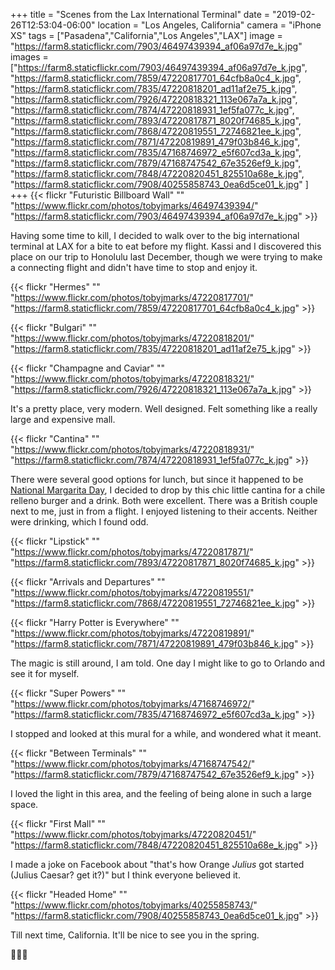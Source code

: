 +++
title = "Scenes from the Lax International Terminal"
date = "2019-02-26T12:53:04-06:00"
location = "Los Angeles, California"
camera = "iPhone XS"
tags = ["Pasadena","California","Los Angeles","LAX"]
image = "https://farm8.staticflickr.com/7903/46497439394_af06a97d7e_k.jpg"
images = ["https://farm8.staticflickr.com/7903/46497439394_af06a97d7e_k.jpg",
"https://farm8.staticflickr.com/7859/47220817701_64cfb8a0c4_k.jpg",
"https://farm8.staticflickr.com/7835/47220818201_ad11af2e75_k.jpg",
"https://farm8.staticflickr.com/7926/47220818321_113e067a7a_k.jpg",
"https://farm8.staticflickr.com/7874/47220818931_1ef5fa077c_k.jpg",
"https://farm8.staticflickr.com/7893/47220817871_8020f74685_k.jpg",
"https://farm8.staticflickr.com/7868/47220819551_72746821ee_k.jpg",
"https://farm8.staticflickr.com/7871/47220819891_479f03b846_k.jpg",
"https://farm8.staticflickr.com/7835/47168746972_e5f607cd3a_k.jpg",
"https://farm8.staticflickr.com/7879/47168747542_67e3526ef9_k.jpg",
"https://farm8.staticflickr.com/7848/47220820451_825510a68e_k.jpg",
"https://farm8.staticflickr.com/7908/40255858743_0ea6d5ce01_k.jpg"
]
+++
{{< flickr "Futuristic Billboard Wall"
           ""
           "https://www.flickr.com/photos/tobyjmarks/46497439394/"
           "https://farm8.staticflickr.com/7903/46497439394_af06a97d7e_k.jpg" >}}
<!--more-->
Having some time to kill, I decided to walk over to the big international terminal at LAX for a bite to eat before my flight. Kassi and I discovered this place on our trip to Honolulu last December, though we were trying to make a connecting flight and didn't have time to stop and enjoy it. 

{{< flickr "Hermes"
           ""
           "https://www.flickr.com/photos/tobyjmarks/47220817701/"
           "https://farm8.staticflickr.com/7859/47220817701_64cfb8a0c4_k.jpg" >}}

{{< flickr "Bulgari"
           ""
           "https://www.flickr.com/photos/tobyjmarks/47220818201/"
           "https://farm8.staticflickr.com/7835/47220818201_ad11af2e75_k.jpg" >}}

{{< flickr "Champagne and Caviar"
           ""
           "https://www.flickr.com/photos/tobyjmarks/47220818321/"
           "https://farm8.staticflickr.com/7926/47220818321_113e067a7a_k.jpg" >}}

It's a pretty place, very modern. Well designed. Felt something like a really large and expensive mall. 

{{< flickr "Cantina"
           ""
           "https://www.flickr.com/photos/tobyjmarks/47220818931/"
           "https://farm8.staticflickr.com/7874/47220818931_1ef5fa077c_k.jpg" >}}

There were several good options for lunch, but since it happened to be [National Margarita Day](https://nationaldaycalendar.com/national-margarita-day-february-22/), I decided to drop by this chic little cantina for a chile relleno burger and a drink. Both were excellent. There was a British couple next to me, just in from a flight. I enjoyed listening to their accents. Neither were drinking, which I found odd.

{{< flickr "Lipstick"
           ""
           "https://www.flickr.com/photos/tobyjmarks/47220817871/"
           "https://farm8.staticflickr.com/7893/47220817871_8020f74685_k.jpg" >}}

{{< flickr "Arrivals and Departures"
           ""
           "https://www.flickr.com/photos/tobyjmarks/47220819551/"
           "https://farm8.staticflickr.com/7868/47220819551_72746821ee_k.jpg" >}}

{{< flickr "Harry Potter is Everywhere"
           ""
           "https://www.flickr.com/photos/tobyjmarks/47220819891/"
           "https://farm8.staticflickr.com/7871/47220819891_479f03b846_k.jpg" >}}

The magic is still around, I am told. One day I might like to go to Orlando and see it for myself.

{{< flickr "Super Powers"
           ""
           "https://www.flickr.com/photos/tobyjmarks/47168746972/"
           "https://farm8.staticflickr.com/7835/47168746972_e5f607cd3a_k.jpg" >}}

I stopped and looked at this mural for a while, and wondered what it meant.

{{< flickr "Between Terminals"
           ""
           "https://www.flickr.com/photos/tobyjmarks/47168747542/"
           "https://farm8.staticflickr.com/7879/47168747542_67e3526ef9_k.jpg" >}}

I loved the light in this area, and the feeling of being alone in such a large space. 

{{< flickr "First Mall"
           ""
           "https://www.flickr.com/photos/tobyjmarks/47220820451/"
           "https://farm8.staticflickr.com/7848/47220820451_825510a68e_k.jpg" >}}

I made a joke on Facebook about "that's how Orange *Julius* got started (Julius Caesar? get it?)" but I think everyone believed it.

{{< flickr "Headed Home"
           ""
           "https://www.flickr.com/photos/tobyjmarks/40255858743/"
           "https://farm8.staticflickr.com/7908/40255858743_0ea6d5ce01_k.jpg" >}}

Till next time, California. It'll be nice to see you in the spring.

🐝🌸🐝